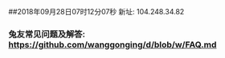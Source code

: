 ##2018年09月28日07时12分07秒 新址: 104.248.34.82
### 兔友常见问题及解答: https://github.com/wanggonging/d/blob/w/FAQ.md
